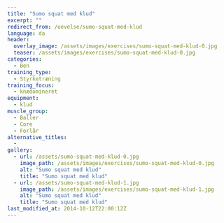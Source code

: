 ```yaml
---
title: "Sumo squat med klud"
excerpt: ""
redirect_from: /oevelse/sumo-squat-med-klud
language: da
header:
  overlay_image: /assets/images/exercises/sumo-squat-med-klud-0.jpg
  teaser: /assets/images/exercises/sumo-squat-med-klud-0.jpg
categories:
  - Ben
training_type: 
  - Styrketræning
training_focus: 
  - knædomineret
equipment:
  - klud
muscle_group:
  - Baller
  - Core
  - Forlår
alternative_titles:
  - 
gallery:
  - url: /assets/sumo-squat-med-klud-0.jpg
    image_path: /assets/images/exercises/sumo-squat-med-klud-0.jpg
    alt: "Sumo squat med klud"
    title: "Sumo squat med klud"
  - url: /assets/sumo-squat-med-klud-1.jpg
    image_path: /assets/images/exercises/sumo-squat-med-klud-1.jpg
    alt: "Sumo squat med klud"
    title: "Sumo squat med klud"
last_modified_at: 2014-10-12T22:00:12Z
---
```



